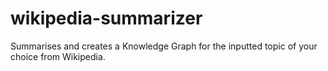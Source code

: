 # wikipedia-summarizer
Summarises and creates a Knowledge Graph for the inputted topic of your choice from Wikipedia.

